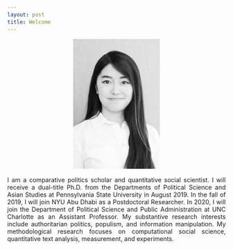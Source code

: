 ```yaml
---
layout: post
title: Welcome
---
```


<center>
<img src="/images/yaoyaos.jpg">
</center>

<p align='justify'>
I am a comparative politics scholar and quantitative social scientist. I will receive a dual-title Ph.D. from the Departments of Political Science and Asian Studies at Pennsylvania State University in August 2019. In the fall of 2019, I will join NYU Abu Dhabi as a Postdoctoral Researcher. In 2020, I will join the Department of Political Science and Public Administration at UNC Charlotte as an Assistant Professor. My substantive research interests include authoritarian politics, populism, and information manipulation. My methodological research focuses on computational social science, quantitative text analysis, measurement, and experiments.
</p>
